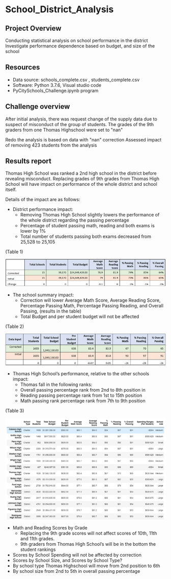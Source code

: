 # School_District_Analysis

## Project Overview
Conducting statistical analysis on school performance in the district
Investigate performance dependence based on budget, and size of the school

## Resources
-	Data source: schools_complete.csv , students_complete.csv
-	Software: Python 3.7.6, Visual studio code
- PyCitySchools_Challenge.ipynb program 

## Challenge overview
After initial analysis, there was request change of the supply data due to suspect of misconduct of the group of students.
The grades of the 9th graders from one Thomas Highschool were set to "nan"

Redo the analysis is based on data with "nan" correction
Assessed impact of removing 423 students from the analysis

## Results report 
Thomas High School was ranked a 2nd high school in the district before revealing misconduct. Replacing grades of 9th grades from Thomas High School will have impact on performance of the whole district and school itself. 

Details of the impact are as follows: 
* District performance impact: 
  *	Removing Thomas High School slightly lowers the performance of the whole district regarding the passing percentage
  *	Percentage of student passing math, reading and both exams is lower by 1%
  * Total number of students passing both exams decreased from 25,528 to 25,105

(Table 1)

![](/Resources/Images/Table1.PNG)

* The school summary impact:
  * Correction will lower Average Math Score, Average Reading Score, Percentage Passing Math, Percentage Passing Reading, and Overall Passing, (results in the table)
  * Total Budget and per student budget will not be affected

(Table 2)

![](/Resources/Images/Table%202.PNG)

* Thomas High School’s performance, relative to the other schools impact:
  *	Thomas fall in the following ranks: 
  * Overall passing percentage rank from 2nd to 8th position in 
  * Reading passing percentage rank from 1st to 15th position
  * Math passing rank percentage rank from 7th to 9th position

(Table 3)

![](/Resources/Images/Table%203.PNG)

* Math and Reading Scores by Grade
  *	Replacing the 9th grade scores will not affect scores of 10th, 11th and 11th grades.
  *	9th graders from Thomas High School’s will be in the bottom the student rankings
* Scores by School Spending will not be affected by correction 
*	Scores by School Size, and Scores by School Type? 
  *	By school type Thomas Highschool will move from 2nd position to 6th
  *	By school size from 2nd to 5th in overall passing percentage




